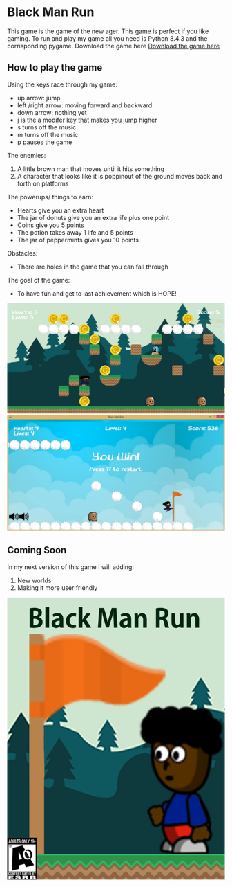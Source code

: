 # Black Man Run
This game is the game of the new ager. This game is perfect if you like gaming. To run and play my game all you need is Python 3.4.3 and the corrisponding pygame.
Download the game here
[Download the game here](https://github.com/queenk15/Black-Man-UN/archive/master.zip)


## How to play the game

Using the keys race through my game:
- up arrow: jump
- left /right arrow: moving forward and backward
- down arrow: nothing yet
- j is the a modifer key that makes you jump higher
- s turns off the music 
- m turns off the music
- p pauses the game

The enemies:
1. A little brown man that moves until it hits something
2. A character that looks like it is poppinout of the ground moves back and forth on platforms

The powerups/ things to earn:
- Hearts give you an extra heart
- The jar of donuts give you an extra life plus one point
- Coins give you 5 points
- The potion takes away 1 life and 5 points
- The jar of peppermints gives you 10 points

Obstacles:
- There are holes in the game that you can fall through 

The goal of the game:
- To have fun and get to last achievement which is HOPE!

![Black Man Run actual game play 1](Blackmanrunpic.JPG)
![Black Man Run actual game play 2](blackmanrungameplay.JPG)

## Coming Soon

In my next version of this game I will adding:

1. New worlds
2. Making it more user friendly


![Black Man Run cover art](Black%20man%20run%20cover%20art.png)
